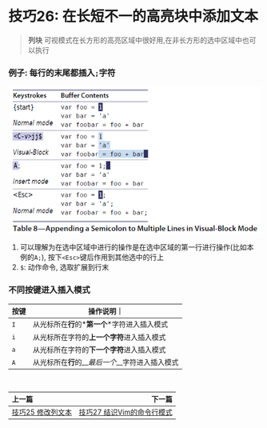 # 技巧26: 在长短不一的高亮块中添加文本

> **列块** 可视模式在长方形的高亮区域中很好用,在非长方形的选中区域中也可以执行

### 例子: 每行的末尾都插入`;`字符
![tip26](../../images/tip26.png)  

1. 可以理解为在选中区域中进行的操作是在选中区域的第一行进行操作(比如本例的`A;`), 按下`<Esc>`键后作用到其他选中的行上
2. `$`: 动作命令, 选取扩展到行末

### 不同按键进入插入模式

|按键|操作说明｜
|---|---|
|`I`|从光标所在**行**的*__第一个__*字符进入插入模式|
|`i`|从光标所在字符的**上一个字符**进入插入模式|
|`a`|从光标所在字符的**下一个字符**进入插入模式|
|`A`|从光标所在**行**的__*最后一个*__字符进入插入模式|



<br>  

|上一篇|下一篇|
|:---|---:|
| [技巧25 修改列文本](tip25.md)|[技巧27 结识Vim的命令行模式](../chapter5_ex_mode/tip27.md)|
